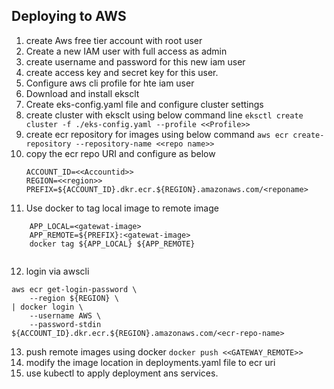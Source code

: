 ## Deploying to AWS ##
1. create Aws free tier account with root user
2. Create a new IAM user with full access as admin
3. create username and password for this new iam user
4. create access key and secret key for this user.
5. Configure aws cli profile for hte iam user
6. Download and install eksclt
7. Create eks-config.yaml file and configure cluster settings
8. create cluster with eksclt using below command line
`eksctl create cluster -f ./eks-config.yaml --profile <<Profile>>`
9. create ecr repository for images using below command
`aws ecr create-repository --repository-name <<repo name>>`
10. copy the ecr repo URI and configure as below
    ```
    ACCOUNT_ID=<<Accountid>>
    REGION=<<region>>
    PREFIX=${ACCOUNT_ID}.dkr.ecr.${REGION}.amazonaws.com/<reponame>

    ```
11. Use docker to tag local image to remote image
```
    APP_LOCAL=<gatewat-image>
    APP_REMOTE=${PREFIX}:<gatewat-image>
    docker tag ${APP_LOCAL} ${APP_REMOTE}
    
```
12. login via awscli 
```
aws ecr get-login-password \
    --region ${REGION} \
| docker login \
    --username AWS \
    --password-stdin ${ACCOUNT_ID}.dkr.ecr.${REGION}.amazonaws.com/<ecr-repo-name>
```
13. push remote images using docker
    `docker push <<GATEWAY_REMOTE>>`
14. modify the image location in deployments.yaml file to ecr uri
15. use kubectl to apply deployment ans services.




